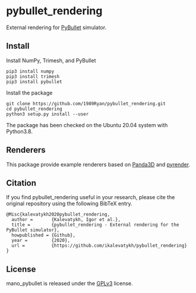 # pybullet_rendering
External rendering for [PyBullet](https://github.com/bulletphysics/bullet3/) simulator.

## Install

Install NumPy, Trimesh, and PyBullet

```
pip3 install numpy
pip3 install trimesh
pip3 install pybullet
```


Install the package

```
git clone https://github.com/1989Ryan/pybullet_rendering.git
cd pybullet_rendering
python3 setup.py install --user
```

The package has been checked on the Ubuntu 20.04 system with Python3.8. 

## Renderers

This package provide example renderers based on [Panda3D](https://www.panda3d.org/) and [pyrender](https://github.com/mmatl/pyrender).

## Citation
If you find pybullet_rendering useful in your research, please cite the original repository using the following BibTeX entry.
```
@Misc{kalevatykh2020pybullet_rendering,
  author =       {Kalevatykh, Igor et al.},
  title =        {pybullet_rendering - External rendering for the PyBullet simulator},
  howpublished = {Github},
  year =         {2020},
  url =          {https://github.com/ikalevatykh/pybullet_rendering}
}
```
## License
mano_pybullet is released under the [GPLv3](https://github.com/ikalevatykh/pybullet_rendering/blob/master/LICENSE) license.
